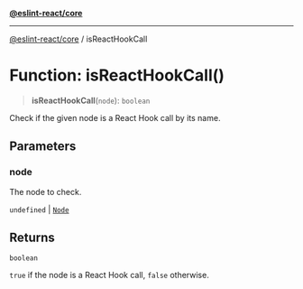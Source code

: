 [**@eslint-react/core**](../README.md)

***

[@eslint-react/core](../README.md) / isReactHookCall

# Function: isReactHookCall()

> **isReactHookCall**(`node`): `boolean`

Check if the given node is a React Hook call by its name.

## Parameters

### node

The node to check.

`undefined` | [`Node`](../-internal-/type-aliases/Node.md)

## Returns

`boolean`

`true` if the node is a React Hook call, `false` otherwise.
